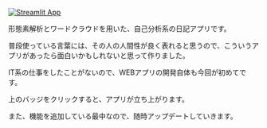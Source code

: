 [![Streamlit App](https://static.streamlit.io/badges/streamlit_badge_black_white.svg)](https://tmym-a-your-words-lab-start-b53yp6.streamlitapp.com/)

形態素解析とワードクラウドを用いた、自己分析系の日記アプリです。

普段使っている言葉には、その人の人間性が良く表れると思うので、こういうアプリがあったら面白いかもしれないと思って作りました。

IT系の仕事をしたことがないので、WEBアプリの開発自体も今回が初めてです。

上のバッジをクリックすると、アプリが立ち上がります。

また、機能を追加している最中なので、随時アップデートしていきます。
